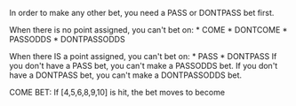 In order to make any other bet, you need a PASS or DONTPASS bet first.

When there is no point assigned, you can't bet on:
    * COME
    * DONTCOME
    * PASSODDS
    * DONTPASSODDS

When there IS a point assigned, you can't bet on:
    * PASS
    * DONTPASS
    If you don't have a PASS bet, you can't make a PASSODDS bet.
    If you don't have a DONTPASS bet, you can't make a DONTPASSODDS bet.

COME BET:
    If [4,5,6,8,9,10] is hit, the bet moves to become